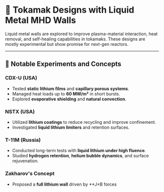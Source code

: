 # 🔧 Tokamak Designs with Liquid Metal MHD Walls

Liquid metal walls are explored to improve plasma-material interaction, heat removal, and self-healing capabilities in tokamaks. These designs are mostly experimental but show promise for next-gen reactors.

---

## 🔬 Notable Experiments and Concepts

### **CDX-U (USA)**
- Tested **static lithium films** and **capillary porous systems**.
- Managed heat loads up to **60 MW/m²** in short bursts.
- Explored **evaporative shielding** and **natural convection**.

### **NSTX (USA)**
- Utilized **lithium coatings** to reduce recycling and improve confinement.
- Investigated **liquid lithium limiters** and retention surfaces.

### **T-11M (Russia)**
- Conducted long-term tests with **liquid lithium under high fluence**.
- Studied **hydrogen retention**, **helium bubble dynamics**, and surface rejuvenation.

### **Zakharov's Concept**
- Proposed a **full lithium wall** driven by **J×B forces
